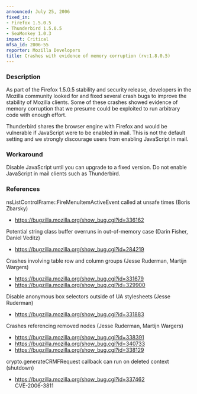 ```yaml
---
announced: July 25, 2006
fixed_in:
- Firefox 1.5.0.5
- Thunderbird 1.5.0.5
- SeaMonkey 1.0.3
impact: Critical
mfsa_id: 2006-55
reporter: Mozilla Developers
title: Crashes with evidence of memory corruption (rv:1.8.0.5)
---
```


<h3>Description</h3>

<p>As part of the Firefox 1.5.0.5 stability and security release, developers
in the Mozilla community looked for and fixed several crash bugs to
improve the stability of Mozilla clients. Some of these crashes showed
evidence of memory corruption that we presume could be exploited to
run arbitrary code with enough effort.</p>

<p class="note">Thunderbird shares the browser engine with Firefox
and would be vulnerable if JavaScript were to be enabled in mail. This is not
the default setting and we strongly discourage users from enabling
JavaScript in mail.</p>

<h3>Workaround</h3>

<p>Disable JavaScript until you can upgrade to a fixed version. Do not enable
JavaScript in mail clients such as Thunderbird.</p>

<h3>References</h3>

<p>nsListControlFrame::FireMenuItemActiveEvent called at unsafe times (Boris Zbarsky)</p>

<ul>
<li><a href="https://bugzilla.mozilla.org/show_bug.cgi?id=336162">
https://bugzilla.mozilla.org/show_bug.cgi?id=336162</a></li>
</ul>

<p>Potential string class buffer overruns in out-of-memory case (Darin Fisher, Daniel Veditz)</p>

<ul>
<li><a href="https://bugzilla.mozilla.org/show_bug.cgi?id=284219">
https://bugzilla.mozilla.org/show_bug.cgi?id=284219</a></li>
</ul>

<p>Crashes involving table row and column groups (Jesse Ruderman, Martijn Wargers)</p>

<ul>
<li><a href="https://bugzilla.mozilla.org/show_bug.cgi?id=331679">
https://bugzilla.mozilla.org/show_bug.cgi?id=331679</a></li>
<li><a href="https://bugzilla.mozilla.org/show_bug.cgi?id=329900">
https://bugzilla.mozilla.org/show_bug.cgi?id=329900</a></li>
</ul>

<p>Disable anonymous box selectors outside of UA stylesheets (Jesse Ruderman)</p>

<ul>
<li><a href="https://bugzilla.mozilla.org/show_bug.cgi?id=331883">
https://bugzilla.mozilla.org/show_bug.cgi?id=331883</a></li>
</ul>

<p>Crashes referencing removed nodes (Jesse Ruderman, Martijn Wargers)</p>

<ul>
<li><a href="https://bugzilla.mozilla.org/show_bug.cgi?id=338391">
https://bugzilla.mozilla.org/show_bug.cgi?id=338391</a></li>
<li><a href="https://bugzilla.mozilla.org/show_bug.cgi?id=340733">
https://bugzilla.mozilla.org/show_bug.cgi?id=340733</a></li>
<li><a href="https://bugzilla.mozilla.org/show_bug.cgi?id=338129">
https://bugzilla.mozilla.org/show_bug.cgi?id=338129</a></li>
</ul>

<p>crypto.generateCRMFRequest callback can run on deleted context (shutdown)</p>

<ul>
<li><a href="https://bugzilla.mozilla.org/show_bug.cgi?id=337462">
https://bugzilla.mozilla.org/show_bug.cgi?id=337462</a><br/>
CVE-2006-3811</li>
</ul>



